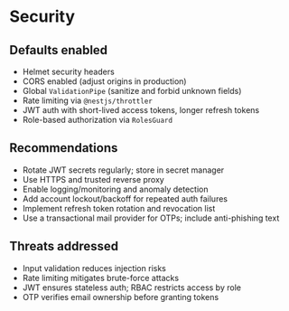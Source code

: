 # Security

## Defaults enabled

- Helmet security headers
- CORS enabled (adjust origins in production)
- Global `ValidationPipe` (sanitize and forbid unknown fields)
- Rate limiting via `@nestjs/throttler`
- JWT auth with short-lived access tokens, longer refresh tokens
- Role-based authorization via `RolesGuard`

## Recommendations

- Rotate JWT secrets regularly; store in secret manager
- Use HTTPS and trusted reverse proxy
- Enable logging/monitoring and anomaly detection
- Add account lockout/backoff for repeated auth failures
- Implement refresh token rotation and revocation list
- Use a transactional mail provider for OTPs; include anti-phishing text

## Threats addressed

- Input validation reduces injection risks
- Rate limiting mitigates brute-force attacks
- JWT ensures stateless auth; RBAC restricts access by role
- OTP verifies email ownership before granting tokens
